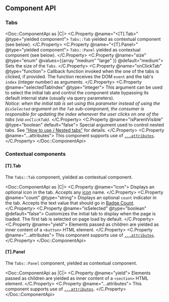 ## Component API

### Tabs

<Doc::ComponentApi as |C|>
  <C.Property @name="<[T].Tab>" @type="yielded component">
    `Tabs::Tab` yielded as contextual component (see below).
  </C.Property>
  <C.Property @name="<[T].Panel>" @type="yielded component">
    `Tabs::Panel` yielded as contextual component (see below).
  </C.Property>
  <C.Property @name="size" @type="enum" @values={{array "medium" "large" }} @default="medium">
    Sets the size of the `Tabs`.
  </C.Property>
  <C.Property @name="onClickTab" @type="function">
    Callback function invoked when the one of the tabs is clicked, if provided. The function receives the DOM `event` and the tab's `index` (integer number) as arguments.
  </C.Property>
  <C.Property @name="selectedTabIndex" @type="integer">
    This argument can be used to select the initial tab and control the component state bypassing its default internal state (usually via query parameters).
    <br/>
    _Notice: when the initial tab is set using this parameter instead of using the `@isSelected` argument on the `Tab` sub-component, the consumer is responsible for updating the index whenever the user clicks on one of the tabs (via `onClickTab`)._
  </C.Property>
  <C.Property @name="isParentVisible" @type="boolean" default="false">
    Special argument used to control nested tabs. See ["How to use / Nested tabs"](/components/tabs?tab=code#nested-tabs) for details.
  </C.Property>
  <C.Property @name="...attributes">
    This component supports use of [`...attributes`](https://guides.emberjs.com/release/in-depth-topics/patterns-for-components/#toc_attribute-ordering).
  </C.Property>
</Doc::ComponentApi>

### Contextual components

#### [T].Tab

The `Tabs::Tab` component, yielded as contextual component.

<Doc::ComponentApi as |C|>
  <C.Property @name="icon">
    Displays an optional icon in the tab. Accepts any [icon](/icons/library) name.
  </C.Property>
  <C.Property @name="count" @type="string">
    Displays an optional `count` indicator in the tab. Accepts the text value that should go in [Badge Count](/components/badge-count).
  </C.Property>
  <C.Property @name="isSelected" @type="boolean" @default="false">
    Customizes the initial tab to display when the page is loaded. The first tab is selected on page load by default.
  </C.Property>
  <C.Property @name="yield">
    Elements passed as children are yielded as inner content of a `<button>` HTML element.
  </C.Property>
  <C.Property @name="...attributes">
    This component supports use of [`...attributes`](https://guides.emberjs.com/release/in-depth-topics/patterns-for-components/#toc_attribute-ordering).
  </C.Property>
</Doc::ComponentApi>

#### [T].Panel

The `Tabs::Panel` component, yielded as contextual component.

<Doc::ComponentApi as |C|>
  <C.Property @name="yield">
    Elements passed as children are yielded as inner content of a `<section>` HTML element.
  </C.Property>
  <C.Property @name="...attributes">
    This component supports use of [`...attributes`](https://guides.emberjs.com/release/in-depth-topics/patterns-for-components/#toc_attribute-ordering).
  </C.Property>
</Doc::ComponentApi>
